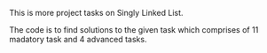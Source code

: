 This is more project tasks on Singly Linked List.

The code is to find solutions to the given task which comprises of 11 madatory task and 4 advanced tasks.
